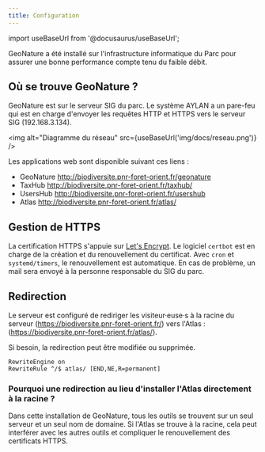 ```yaml
---
title: Configuration
---
```

import useBaseUrl from '@docusaurus/useBaseUrl';

GeoNature a été installé sur l'infrastructure informatique du Parc pour assurer une bonne performance compte tenu du faible débit.

## Où se trouve GeoNature ?

GeoNature est sur le serveur SIG du parc. Le système AYLAN a un pare-feu qui est en charge d'envoyer les requêtes HTTP et HTTPS vers le serveur SIG (192.168.3.134).

<img alt="Diagramme du réseau" src={useBaseUrl('img/docs/reseau.png')} />

Les applications web sont disponible suivant ces liens :
* GeoNature <http://biodiversite.pnr-foret-orient.fr/geonature>
* TaxHub <http://biodiversite.pnr-foret-orient.fr/taxhub/>
* UsersHub <http://biodiversite.pnr-foret-orient.fr/usershub>
* Atlas <http://biodiversite.pnr-foret-orient.fr/atlas/>

## Gestion de HTTPS

La certification HTTPS s'appuie sur [Let's Encrypt](https://letsencrypt.org/fr/). Le logiciel `certbot` est en charge de la création et du renouvellement du certificat. Avec `cron` et `systemd/timers`, le renouvellement est automatique. En cas de problème, un mail sera envoyé à la personne responsable du SIG du parc.

## Redirection

Le serveur est configuré de rediriger les visiteur·euse·s à la racine du serveur (<https://biodiversite.pnr-foret-orient.fr/>) vers l'Atlas : (<https://biodiversite.pnr-foret-orient.fr/atlas/>).

Si besoin, la redirection peut être modifiée ou supprimée.

```markup title="/etc/apache2/sites-available/000-default-le-ssl.conf"
RewriteEngine on
RewriteRule ^/$ atlas/ [END,NE,R=permanent]
```

### Pourquoi une redirection au lieu d'installer l'Atlas directement à la racine ?

Dans cette installation de GeoNature, tous les outils se trouvent sur un seul serveur et un seul nom de domaine. Si l'Atlas se trouve à la racine, cela peut interférer avec les autres outils et compliquer le renouvellement des certificats HTTPS.
